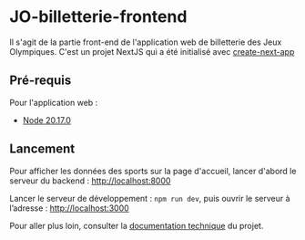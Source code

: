 # JO-billetterie-frontend

Il s'agit de la partie front-end de l'application web de billetterie des Jeux Olympiques. C'est un projet NextJS qui a été initialisé avec [create-next-app](https://nextjs.org/learn-pages-router/basics/create-nextjs-app)

## Pré-requis

Pour l'application web :

- [Node 20.17.0](https://nodejs.org/en/blog/release/v20.17.0)

## Lancement

Pour afficher les données des sports sur la page d'accueil, lancer d'abord le serveur du backend : [http://localhost:8000](http://localhost:8000)

Lancer le serveur de développement : `npm run dev`, puis ouvrir le serveur à l’adresse : [http://localhost:3000](http://localhost:3000)

Pour aller plus loin, consulter la [documentation technique](https://lively-quality-3f6.notion.site/Bloc-3-Studi-Examen-10b0cf88bc12807482ebf115edf7458e) du projet.
